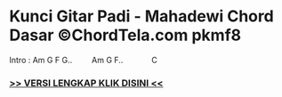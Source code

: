 
 # Kunci Gitar Padi - Mahadewi Chord Dasar ©ChordTela.com pkmf8


Intro : Am G F G..         Am G F..             C

###  <a href="https://shortlighzx.web.app?sq=Kunci Gitar Padi - Mahadewi Chord Dasar ©ChordTela.com"> >> VERSI LENGKAP KLIK DISINI << </a>

